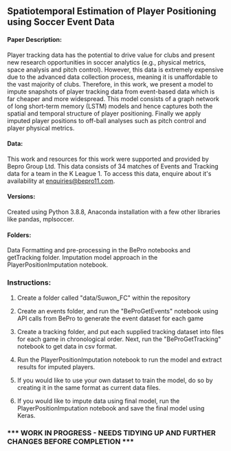 ## Spatiotemporal Estimation of Player Positioning using Soccer Event Data

#### Paper Description: 
Player tracking data has the potential to drive value for clubs and present new research opportunities in soccer analytics (e.g., physical metrics, space analysis and pitch control). However, this data is extremely expensive due to the advanced data collection process, meaning it is unaffordable to the vast majority of clubs. Therefore, in this work, we present a model to impute snapshots of player tracking data from event-based data which is far cheaper and more widespread. This model consists of a graph network of long short-term memory (LSTM) models and hence captures both the spatial and temporal structure of player positioning. Finally we apply imputed player positions to off-ball analyses such as pitch control and player physical metrics.

#### Data: 
This work and resources for this work were supported and provided by Bepro Group Ltd. This data consists of 34 matches of Events and Tracking data for a team in the K League 1. To access this data, enquire about it's availability at enquiries@bepro11.com.

#### Versions: 
Created using Python 3.8.8, Anaconda installation with a few other libraries like pandas, mplsoccer.

#### Folders: 
Data Formatting and pre-processing in the BePro notebooks and getTracking folder. Imputation model approach in the PlayerPositionImputation notebook.

### Instructions:
1. Create a folder called "data/Suwon_FC" within the repository

2. Create an events folder, and run the "BeProGetEvents" notebook using API calls from BePro to generate the event dataset for each game

3. Create a tracking folder, and put each supplied tracking dataset into files for each game in chronological order. Next, run the "BeProGetTracking" notebook to get data in csv format.

4. Run the PlayerPositionImputation notebook to run the model and extract results for imputed players. 

5. If you would like to use your own dataset to train the model, do so by creating it in the same format as current data files.

6. If you would like to impute data using final model, run the PlayerPositionImputation notebook and save the final model using Keras.

### *** WORK IN PROGRESS - NEEDS TIDYING UP AND FURTHER CHANGES BEFORE COMPLETION ***
